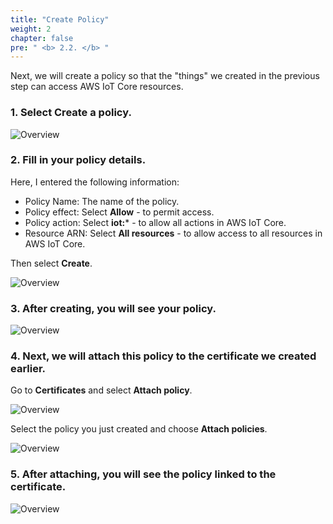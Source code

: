 ```yaml
---
title: "Create Policy"
weight: 2
chapter: false
pre: " <b> 2.2. </b> "
---
```


Next, we will create a policy so that the "things" we created in the previous step can access AWS IoT Core resources.

### 1. Select **Create a policy**.

![Overview](/images/17.png)

### 2. Fill in your policy details.

Here, I entered the following information:

- Policy Name: The name of the policy.
- Policy effect: Select **Allow** - to permit access.
- Policy action: Select **iot:*** - to allow all actions in AWS IoT Core.
- Resource ARN: Select **All resources** - to allow access to all resources in AWS IoT Core.

Then select **Create**.

![Overview](/images/18.png)

### 3. After creating, you will see your policy.

![Overview](/images/19.png)

### 4. Next, we will attach this policy to the certificate we created earlier.

Go to **Certificates** and select **Attach policy**.

![Overview](/images/20.png)

Select the policy you just created and choose **Attach policies**.

![Overview](/images/21.png)

### 5. After attaching, you will see the policy linked to the certificate.

![Overview](/images/22.png)

